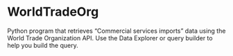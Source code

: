 # WorldTradeOrg
Python program that retrieves “Commercial services imports” data using the World Trade Organization API. Use the Data Explorer or query builder to help you build the query.

